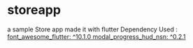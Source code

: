 # storeapp
a sample Store app made it with flutter 
Dependency Used :
<a href="https://pub.dev/packages/http" target="blank">
  font_awesome_flutter: ^10.1.0
  modal_progress_hud_nsn: ^0.2.1
